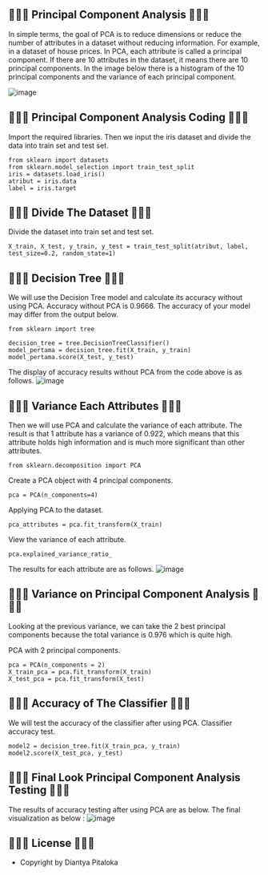 ## 🍘🍜🍣 Principal Component Analysis 🍣🍜🍘
In simple terms, the goal of PCA is to reduce dimensions or reduce the number of attributes in a dataset without reducing information. For example, in a dataset of house prices. In PCA, each attribute is called a principal component. If there are 10 attributes in the dataset, it means there are 10 principal components. In the image below there is a histogram of the 10 principal components and the variance of each principal component.

![image](https://github.com/diantyapitaloka/Principal-Analysis/assets/147487436/1729ddb9-bb3c-45ac-b526-5c6048b1a30a)


## 🍘🍜🍣 Principal Component Analysis Coding 🍣🍜🍘
Import the required libraries. Then we input the iris dataset and divide the data into train set and test set.

```
from sklearn import datasets
from sklearn.model_selection import train_test_split
iris = datasets.load_iris()
atribut = iris.data
label = iris.target
```

## 🍘🍜🍣 Divide The Dataset 🍣🍜🍘
Divide the dataset into train set and test set.
```
X_train, X_test, y_train, y_test = train_test_split(atribut, label, test_size=0.2, random_state=1)
```

## 🍘🍜🍣 Decision Tree 🍣🍜🍘
We will use the Decision Tree model and calculate its accuracy without using PCA. Accuracy without PCA is 0.9666. The accuracy of your model may differ from the output below.
```
from sklearn import tree
```
 
```
decision_tree = tree.DecisionTreeClassifier()
model_pertama = decision_tree.fit(X_train, y_train)
model_pertama.score(X_test, y_test)
```

The display of accuracy results without PCA from the code above is as follows.
![image](https://github.com/diantyapitaloka/Principal-Analysis/assets/147487436/816e8db5-ef9b-46bb-ad7f-f096d2d02e0b)

## 🍘🍜🍣 Variance Each Attributes 🍣🍜🍘
Then we will use PCA and calculate the variance of each attribute. The result is that 1 attribute has a variance of 0.922, which means that this attribute holds high information and is much more significant than other attributes.

```
from sklearn.decomposition import PCA
```
 
Create a PCA object with 4 principal components.
```
pca = PCA(n_components=4)
```
 
Applying PCA to the dataset.
```
pca_attributes = pca.fit_transform(X_train)
```
 
View the variance of each attribute.
```
pca.explained_variance_ratio_
```

The results for each attribute are as follows.
![image](https://github.com/diantyapitaloka/Principal-Analysis/assets/147487436/271aa3b0-acdb-47f3-9a71-a7314b57b1d0)

## 🍘🍜🍣 Variance on Principal Component Analysis 🍣🍜🍘
Looking at the previous variance, we can take the 2 best principal components because the total variance is 0.976 which is quite high.

PCA with 2 principal components.
```
pca = PCA(n_components = 2)
X_train_pca = pca.fit_transform(X_train)
X_test_pca = pca.fit_transform(X_test)
```

## 🍘🍜🍣 Accuracy of The Classifier 🍣🍜🍘
We will test the accuracy of the classifier after using PCA. Classifier accuracy test.
```
model2 = decision_tree.fit(X_train_pca, y_train)
model2.score(X_test_pca, y_test)
```

## 🍘🍜🍣 Final Look Principal Component Analysis Testing 🍣🍜🍘
The results of accuracy testing after using PCA are as below.
The final visualization as below :
![image](https://github.com/diantyapitaloka/Principal-Analysis/assets/147487436/ffdc24f9-15e6-4bc1-9665-7e13041b1a0a)

## 🍘🍜🍣 License 🍣🍜🍘
- Copyright by Diantya Pitaloka


